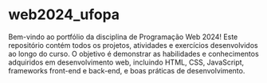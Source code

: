 # web2024_ufopa
Bem-vindo ao portfólio da disciplina de Programação Web 2024! Este repositório contém todos os projetos, atividades e exercícios desenvolvidos ao longo do curso. O objetivo é demonstrar as habilidades e conhecimentos adquiridos em desenvolvimento web, incluindo HTML, CSS, JavaScript, frameworks front-end e back-end, e boas práticas de desenvolvimento.
